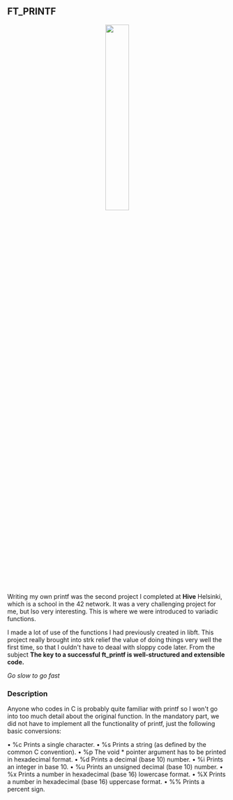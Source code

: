 ## **FT_PRINTF**

<p align="center" width="100%">
    <img width="33%" src="https://github.com/Arcane-Jill/images/blob/main/ft_printfm.png">
</p>

Writing my own printf was the second project I completed at **Hive** Helsinki, which is a school in the 42 network. It was a very challenging project for me, but lso very interesting. This is where we were introduced to variadic functions. 

I made a lot of use of the functions I had previously created in libft. This project really brought into strk relief the value of doing things very well the first time, so that I ouldn't have to deaal with sloppy code later. From the subject **The key to a successful ft_printf is well-structured and extensible code.**

*Go slow to go fast*

### **Description**

Anyone who codes in C is probably quite familiar with printf so I won't go into too much detail about the original function. In the mandatory part, we did not have to implement all the functionality of printf, just the following basic conversions:

• %c Prints a single character.
• %s Prints a string (as defined by the common C convention).
• %p The void * pointer argument has to be printed in hexadecimal format.
• %d Prints a decimal (base 10) number.
• %i Prints an integer in base 10.
• %u Prints an unsigned decimal (base 10) number.
• %x Prints a number in hexadecimal (base 16) lowercase format.
• %X Prints a number in hexadecimal (base 16) uppercase format.
• %% Prints a percent sign.

